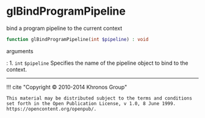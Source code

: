# glBindProgramPipeline
bind a program pipeline to the current context

```php
function glBindProgramPipeline(int $pipeline) : void
```



arguments

:    1. `int` `$pipeline` Specifies the name of the pipeline object to bind to the
    context.



---
     

!!! cite "Copyright © 2010-2014 Khronos Group"

    This material may be distributed subject to the terms and conditions set forth in the Open Publication License, v 1.0, 8 June 1999. https://opencontent.org/openpub/.